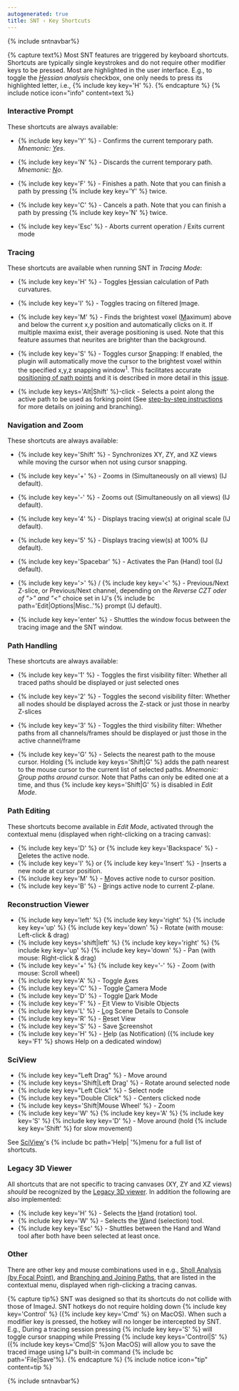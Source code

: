 ```yaml
---
autogenerated: true
title: SNT › Key Shortcuts
---
```


{% include sntnavbar%}



{% capture text%}
Most SNT features are triggered by keyboard shortcuts. Shortcuts are typically single keystrokes and do not require other modifier keys to be pressed. Most are highlighted in the user interface. E.g., to toggle the *<u>H</u>essian analysis* checkbox, one only needs to press its highlighted letter, i.e., {% include key key='H' %}.
{% endcapture %}
{% include notice icon="info" content=text %}

### Interactive Prompt

These shortcuts are always available:

-   {% include key key='Y' %} - Confirms the current temporary path. *Mnemonic: <u>Y</u>es*.

<!-- -->

-   {% include key key='N' %} - Discards the current temporary path. *Mnemonic: <u>N</u>o*.

<!-- -->

-   {% include key key='F' %} - Finishes a path. Note that you can finish a path by pressing {% include key key='Y' %} twice.

<!-- -->

-   {% include key key='C' %} - Cancels a path. Note that you can finish a path by pressing {% include key key='N' %} twice.

<!-- -->

-   {% include key key='Esc' %} - Aborts current operation / Exits current mode

### Tracing

These shortcuts are available when running SNT in *Tracing Mode*:

-   {% include key key='H' %} - Toggles <u>H</u>essian calculation of Path curvatures.

<!-- -->

-   {% include key key='I' %} - Toggles tracing on filtered <u>I</u>mage.

<!-- -->

-   {% include key key='M' %} - Finds the brightest voxel (<u>M</u>aximum) above and below the current x,y position and automatically clicks on it. If multiple maxima exist, their average positioning is used. Note that this feature assumes that neurites are brighter than the background.

<!-- -->

-   {% include key key='S' %} - Toggles cursor <u>S</u>napping: If enabled, the plugin will automatically move the cursor to the brightest voxel within the specified x,y,z snapping window<sup>1</sup>. This facilitates accurate [positioning of path points](/plugins/snt/step-by-step-instructions#accurate-point-placement) and it is described in more detail in this [issue](https://github.com/fiji/Simple_Neurite_Tracer/issues/1).

<!-- -->

-   {% include key keys='Alt|Shift' %}-click - Selects a point along the active path to be used as forking point (See [step-by-step instructions](/plugins/snt/step-by-step-instructions#branching-start-a-path-on-an-existing-path) for more details on joining and branching).

### Navigation and Zoom

These shortcuts are always available:

-   {% include key key='Shift' %} - Synchronizes XY, ZY, and XZ views while moving the cursor when not using cursor snapping.

<!-- -->

-   {% include key key='+' %} - Zooms in (Simultaneously on all views) (IJ default).

<!-- -->

-   {% include key key='-' %} - Zooms out (Simultaneously on all views) (IJ default).

<!-- -->

-   {% include key key='4' %} - Displays tracing view(s) at original scale (IJ default).

<!-- -->

-   {% include key key='5' %} - Displays tracing view(s) at 100% (IJ default).

<!-- -->

-   {% include key key='Spacebar' %} - Activates the Pan (Hand) tool (IJ default).

<!-- -->

-   {% include key key='>' %} / {% include key key='<' %} - Previous/Next Z-slice, or Previous/Next channel, depending on the *Reverse CZT oder of "&gt;" and "&lt;"* choice set in IJ's {% include bc path='Edit|Options|Misc..'%} prompt (IJ default).

<!-- -->

-   {% include key key='enter' %} - Shuttles the window focus between the tracing image and the SNT window.

### Path Handling

These shortcuts are always available:

-   {% include key key='1' %} - Toggles the first visibility filter: Whether all traced paths should be displayed or just selected ones

<!-- -->

-   {% include key key='2' %} - Toggles the second visibility filter: Whether all nodes should be displayed across the Z-stack or just those in nearby Z-slices

<!-- -->

-   {% include key key='3' %} - Toggles the third visibility filter: Whether paths from all channels/frames should be displayed or just those in the active channel/frame

<!-- -->

-   {% include key key='G' %} - Selects the nearest path to the mouse cursor. Holding {% include key keys='Shift|G' %} adds the path nearest to the mouse cursor to the current list of selected paths. *Mnemonic: <u>G</u>roup paths around cursor.* Note that Paths can only be edited one at a time, and thus {% include key keys='Shift|G' %} is disabled in *Edit Mode*.

### Path Editing

These shortcuts become available in *Edit Mode*, activated through the contextual menu (displayed when right-clicking on a tracing canvas):

-   {% include key key='D' %} or {% include key key='Backspace' %} - <u>D</u>eletes the active node.
-   {% include key key='I' %} or {% include key key='Insert' %} - <u>I</u>nserts a new node at cursor position.
-   {% include key key='M' %} - <u>M</u>oves active node to cursor position.
-   {% include key key='B' %} - <u>B</u>rings active node to current Z-plane.

### Reconstruction Viewer

-   {% include key key='left' %} {% include key key='right' %} {% include key key='up' %} {% include key key='down' %} - Rotate (with mouse: Left-click & drag)
-   {% include key keys='shift|left' %} {% include key key='right' %} {% include key key='up' %} {% include key key='down' %} - Pan (with mouse: Right-click & drag)
-   {% include key key='+' %} {% include key key='-' %} - Zoom (with mouse: Scroll wheel)
-   {% include key key='A' %} - Toggle <u>A</u>xes
-   {% include key key='C' %} - Toggle <u>C</u>amera Mode
-   {% include key key='D' %} - Toggle <u>D</u>ark Mode
-   {% include key key='F' %} - <u>F</u>it View to Visible Objects
-   {% include key key='L' %} - <u>L</u>og Scene Details to Console
-   {% include key key='R' %} - <u>R</u>eset View
-   {% include key key='S' %} - Save <u>S</u>creenshot
-   {% include key key='H' %} - <u>H</u>elp (as Notification) ({% include key key='F1' %} shows Help on a dedicated window)

### SciView

-   {% include key key="Left Drag" %} - Move around
-   {% include key keys='Shift|Left Drag' %} - Rotate around selected node
-   {% include key key="Left Click" %} - Select node
-   {% include key key="Double Click" %} - Centers clicked node
-   {% include key keys='Shift|Mouse Wheel' %} - Zoom
-   {% include key key='W' %} {% include key key='A' %} {% include key key='S' %} {% include key key='D' %} - Move around (hold {% include key key='Shift' %} for slow movement)

See [SciView](/plugins/sciview)'s {% include bc path='Help| '%}menu for a full list of shortcuts.

### Legacy 3D Viewer

All shortcuts that are not specific to tracing canvases (XY, ZY and XZ views) *should* be recognized by the [Legacy 3D viewer](/plugins/snt/step-by-step-instructions#legacy-3d-viewer). In addition the following are also implemented:

-   {% include key key='H' %} - Selects the <u>H</u>and (rotation) tool.
-   {% include key key='W' %} - Selects the <u>W</u>and (selection) tool.
-   {% include key key='Esc' %} - Shuttles between the Hand and Wand tool after both have been selected at least once.

### Other

There are other key and mouse combinations used in e.g., [Sholl Analysis (by Focal Point)](/plugins/snt/analysis#sholl-analysis), and [Branching and Joining Paths](/plugins/snt/step-by-step-instructions#branching-start-a-path-on-an-existing-path), that are listed in the contextual menu, displayed when righ-clicking a tracing canvas.


{% capture tip%}
SNT was designed so that its shortcuts do not collide with those of ImageJ. SNT hotkeys do not require holding down {% include key key='Control' %} ({% include key key='Cmd' %} on MacOS). When such a modifier key is pressed, the hotkey will no longer be intercepted by SNT. E.g., During a tracing session pressing {% include key key='S' %} will toggle cursor snapping while Pressing {% include key keys='Control|S' %} ({% include key keys='Cmd|S' %}on MacOS) will allow you to save the traced image using IJ"s built-in command {% include bc path='File|Save'%}.
{% endcapture %}
{% include notice icon="tip" content=tip %}

{% include sntnavbar%}
